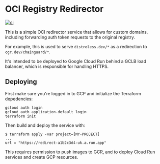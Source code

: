 # OCI Registry Redirector

[![ci](https://github.com/chainguard-dev/registry-redirect/actions/workflows/ci.yaml/badge.svg)](https://github.com/chainguard-dev/registry-redirect/actions/workflows/ci.yaml)

This is a simple OCI redirector service that allows for custom domains, including forwarding auth token requests to the original registry.

For example, this is used to serve `distroless.dev/*` as a redirection to `cgr.dev/chainguard/*`.

It's intended to be deployed to Google Cloud Run behind a GCLB load balancer, which is responsible for handling HTTPS.

## Deploying

First make sure you're logged in to GCP and initialize the Terraform depedencies:

```
gcloud auth login
gcloud auth application-default login
terraform init
```

Then build and deploy the service with:

```
$ terraform apply -var project=[MY-PROJECT]
...
url = "https://redirect-a1b2c3d4-uk.a.run.app"
```

This requires permission to push images to GCR, and to deploy Cloud Run services and create GCP resources.

